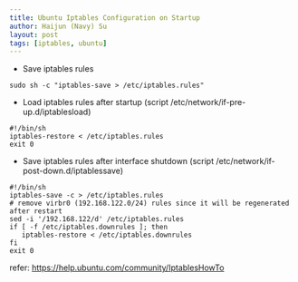 ```yaml
---
title: Ubuntu Iptables Configuration on Startup
author: Haijun (Navy) Su
layout: post
tags: [iptables, ubuntu]
---
```


* Save iptables rules
```shell
sudo sh -c "iptables-save > /etc/iptables.rules"
```

* Load iptables rules after startup (script /etc/network/if-pre-up.d/iptablesload)
```shell
#!/bin/sh
iptables-restore < /etc/iptables.rules
exit 0
```

* Save iptables rules after interface shutdown (script /etc/network/if-post-down.d/iptablessave)
```shell
#!/bin/sh
iptables-save -c > /etc/iptables.rules
# remove virbr0 (192.168.122.0/24) rules since it will be regenerated after restart
sed -i '/192.168.122/d' /etc/iptables.rules
if [ -f /etc/iptables.downrules ]; then
   iptables-restore < /etc/iptables.downrules
fi
exit 0
```
refer: <https://help.ubuntu.com/community/IptablesHowTo>

